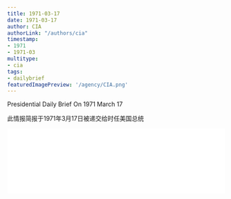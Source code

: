 ```yaml
---
title: 1971-03-17
date: 1971-03-17
author: CIA 
authorLink: "/authors/cia"
timestamp: 
- 1971
- 1971-03
multitype: 
- cia
tags: 
- dailybrief
featuredImagePreview: '/agency/CIA.png'
---
```



Presidential Daily Brief On 1971 March 17

此情报简报于1971年3月17日被递交给时任美国总统

<!--more-->





<div id="over" style="width:100%; overflow:hidden"> <iframe id="sFrame" name="sFrame" frameborder="no" border="0"  allowfullscreen marginwidth="0" scrolling="no" src = " /CIA/1971-03-17.html "  style = " position:absulute; width: 806px; top: 300;" > </iframe> </div>